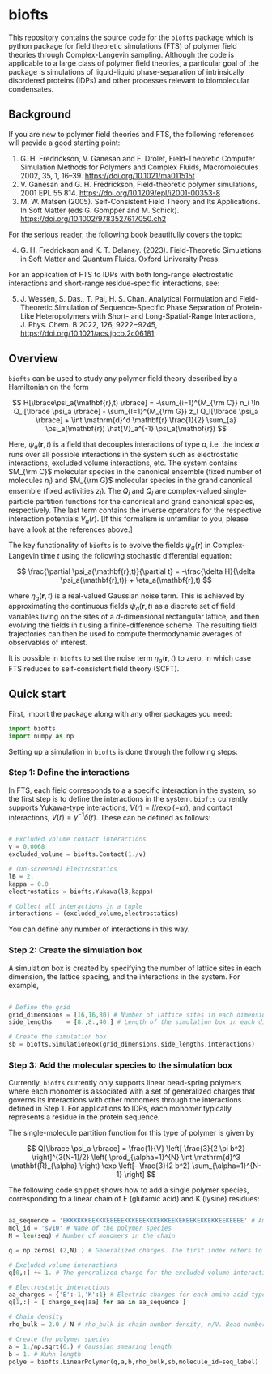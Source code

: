 # biofts

This repository contains the source code for the `biofts` package which is python package for field theoretic simulations (FTS) of polymer field theories through Complex-Langevin sampling. Although the code is applicable to a large class of polymer field theories, a particular goal of the package is simulations of liquid-liquid phase-separation of intrinsically disordered proteins (IDPs) and other processes relevant to biomolecular condensates. 

## Background

If you are new to polymer field theories and FTS, the following references will provide a good starting point:

1. G. H. Fredrickson, V. Ganesan and F. Drolet, Field-Theoretic Computer Simulation Methods for Polymers and Complex Fluids, Macromolecules 2002, 35, 1, 16–39. <hlink>https://doi.org/10.1021/ma011515t</hlink>
2. V. Ganesan and G. H. Fredrickson, Field-theoretic polymer simulations, 2001 EPL 55 814. <hlink>https://doi.org/10.1209/epl/i2001-00353-8</hlink>
3. M. W. Matsen (2005). Self-Consistent Field Theory and Its Applications. In Soft Matter (eds G. Gompper and M. Schick). <hlink>https://doi.org/10.1002/9783527617050.ch2</hlink>

For the serious reader, the following book beautifully covers the topic:

4.  G. H. Fredrickson and K. T. Delaney. (2023). Field-Theoretic Simulations in Soft Matter and Quantum Fluids. Oxford University Press.

For an application of FTS to IDPs with both long-range electrostatic interactions and short-range residue-specific interactions, see:

5. J. Wessén, S. Das., T. Pal, H. S. Chan. Analytical Formulation and Field-Theoretic Simulation of Sequence-Specific Phase Separation of Protein-Like Heteropolymers with Short- and Long-Spatial-Range Interactions, J. Phys. Chem. B 2022, 126, 9222−9245, <hlink>https://doi.org/10.1021/acs.jpcb.2c06181</hlink>

## Overview

`biofts` can be used to study any polymer field theory described by a Hamiltonian on the form

$$
H[\lbrace\psi_a(\mathbf{r},t) \rbrace] = -\sum_{i=1}^{M_{\rm C}} n_i \ln Q_i[\lbrace \psi_a \rbrace] - \sum_{I=1}^{M_{\rm G}} z_I Q_I[\lbrace \psi_a \rbrace] + \int \mathrm{d}^d \mathbf{r} \frac{1}{2} \sum_{a} \psi_a(\mathbf{r}) \hat{V}_a^{-1} \psi_a(\mathbf{r}) 
$$

Here, $\psi_a(\mathbf{r},t)$ is a field that decouples interactions of type $a$, i.e. the index $a$ runs over all possible interactions in the system such as electrostatic interactions, excluded volume interactions, etc. The system contains $M_{\rm C}$ molecular species in the canonical ensemble (fixed number of molecules $n_i$) and $M_{\rm G}$ molecular species in the grand canonical ensemble (fixed activities $z_I$). The $Q_i$ and $Q_I$ are complex-valued single-particle partition functions for the canonical and grand canonical species, respectively. The last term contains the inverse operators for the respective interaction potentials $V_a(r)$. [If this formalism is unfamiliar to you, please have a look at the references above.]

The key functionality of `biofts` is to evolve the fields $\psi_a(\mathbf{r})$ in Complex-Langevin time $t$ using the following stochastic differential equation:

$$
\frac{\partial \psi_a(\mathbf{r},t)}{\partial t} = -\frac{\delta H}{\delta \psi_a(\mathbf{r},t)} + \eta_a(\mathbf{r},t)
$$

where $\eta_a(\mathbf{r},t)$ is a real-valued Gaussian noise term. This is achieved by approximating the continuous fields $\psi_a(\mathbf{r},t)$ as a discrete set of field variables living on the sites of a $d$-dimensional rectangular lattice, and then evolving the fields in $t$ using a finite-difference scheme. The resulting field trajectories can then be used to compute thermodynamic averages of observables of interest. 

It is possible in `biofts` to set the noise term $\eta_a(\mathbf{r},t)$ to zero, in which case FTS reduces to self-consistent field theory (SCFT).

## Quick start

First, import the package along with any other packages you need:

```python
import biofts
import numpy as np
```

Setting up a simulation in `biofts` is done through the following steps:

### Step 1: Define the interactions

In FTS, each field corresponds to a a specific interaction in the system, so the first step is to define the interactions in the system. `biofts` currently supports Yukawa-type interactions, $V(r) = l/r \exp(-\kappa r)$, and contact interactions, $V(r) = \gamma^{-1} \delta(r)$. These can be defined as follows:

```python

# Excluded volume contact interactions
v = 0.0068
excluded_volume = biofts.Contact(1./v)

# (Un-screened) Electrostatics
lB = 2.
kappa = 0.0
electrostatics = biofts.Yukawa(lB,kappa)

# Collect all interactions in a tuple
interactions = (excluded_volume,electrostatics)
```

You can define any number of interactions in this way.

### Step 2: Create the simulation box

A simulation box is created by specifying the number of lattice sites in each dimension, the lattice spacing, and the interactions in the system. For example,

```python

# Define the grid
grid_dimensions = [16,16,80] # Number of lattice sites in each dimension. This can be a 1D, 2D, or 3D grid.
side_lengths    = [8.,8.,40.] # Length of the simulation box in each dimension

# Create the simulation box
sb = biofts.SimulationBox(grid_dimensions,side_lengths,interactions)

```

### Step 3: Add the molecular species to the simulation box

Currently, `biofts` currently only supports linear bead-spring polymers where each monomer is associated with a set of generalized charges that governs its interactions with other monomers through the interactions defined in Step 1. For applications to IDPs, each monomer typically represents a residue in the protein sequence. 

The single-molecule partition function for this type of polymer is given by

$$
Q[\lbrace \psi_a \rbrace] = \frac{1}{V} \left[ \frac{3}{2 \pi b^2} \right]^{3(N-1)/2} \left( \prod_{\alpha=1}^{N} \int \mathrm{d}^3 \mathbf{R}_{\alpha} \right) \exp \left[- \frac{3}{2 b^2} \sum_{\alpha=1}^{N-1}  \right]
$$



The following code snippet shows how to add a single polymer species, corresponding to a linear chain of E (glutamic acid) and K (lysine) residues:

```python

aa_sequence = 'EKKKKKKEEKKKEEEEEKKKEEEKKKEKKEEKEKEEKEKKEKKEEKEEEE' # Amino-acid sequence
mol_id = 'sv10' # Name of the polymer species
N = len(seq) # Number of monomers in the chain

q = np.zeros( (2,N) ) # Generalized charges. The first index refers to interaction type, the second to monomer index.

# Excluded volume interactions
q[0,:] += 1. # The generalized charge for the excluded volume interaction is the monomer size, set to 1 for all monomers.

# Electrostatic interactions
aa_charges = {'E':-1,'K':1} # Electric charges for each amino acid type
q[1,:] = [ charge_seq[aa] for aa in aa_sequence ]

# Chain density
rho_bulk = 2.0 / N # rho_bulk is chain number density, n/V. Bead number density is n*N/V.

# Create the polymer species
a = 1./np.sqrt(6.) # Gaussian smearing length
b = 1. # Kuhn length
polye = biofts.LinearPolymer(q,a,b,rho_bulk,sb,molecule_id=seq_label)

```